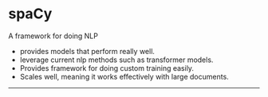 # spaCy
A framework for doing NLP
+ provides models that perform really well.
+ leverage current nlp methods such as transformer models. 
+ Provides framework for doing custom training easily.
+ Scales well, meaning it works effectively with large documents.

---

